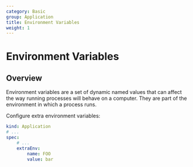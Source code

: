 ```yaml
---
category: Basic
group: Application
title: Environment Variables
weight: 1
---
```


# Environment Variables

## Overview

Environment variables are a set of dynamic named values that can affect the way running processes will behave on a computer. They are part of the environment in which a process runs.

Configure extra environment variables:

```yaml
kind: Application
# ...
spec:
	# ...
	extraEnv:
		name: FOO
		value: bar
```
